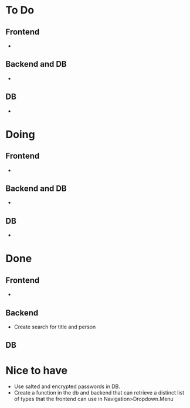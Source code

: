 # To Do
## Frontend
- 
## Backend and DB
- 
## DB
- 

# Doing
## Frontend
- 
## Backend and DB
- 
## DB
- 


# Done
## Frontend
- 
## Backend
- Create search for title and person

## DB


# Nice to have
- Use salted and encrypted passwords in DB.
- Create a function in the db and backend that can retrieve a distinct list of types that the frontend can use in Navigation>Dropdown.Menu
